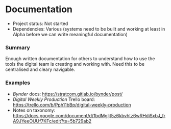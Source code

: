 # Documentation

- Project status: Not started
- Dependencies: Various (systems need to be built and working at least in Alpha before we can write meaningful documentation)

### Summary

Enough written documentation for others to understand how to use the tools the digital team is creating and working with. Need this to be centralised and cleary navigable.

### Examples

- *Bynder* docs: https://stratcom.gitlab.io/bynder/post/
- *Digital Weekly Production* Trello board: https://trello.com/b/Pph11bBp/digital-weekly-production
- Notes on taxonomy: https://docs.google.com/document/d/1bdMgljt5z6kbvhtz6wRHdiSxbJ_frA9JYeeOUUf7KFc/edit?ts=5b729ab2
